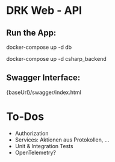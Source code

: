 # DRK Web - API

## Run the App:

docker-compose up -d db

docker-compose up -d csharp_backend


## Swagger Interface:

{baseUrl}/swagger/index.html


# To-Dos

- Authorization
- Services: Aktionen aus Protokollen, ...
- Unit & Integration Tests
- OpenTelemetry?